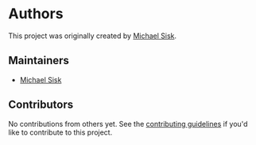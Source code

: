 # Authors

This project was originally created by [Michael Sisk][].

## Maintainers

- [Michael Sisk][]

## Contributors

No contributions from others yet. See the [contributing guidelines][] if you'd
like to contribute to this project.

[contributing guidelines]: https://github.com/mgsisk/eslint-config/blob/master/docs/CONTRIBUTING.md
[michael sisk]: https://mgsisk.com
